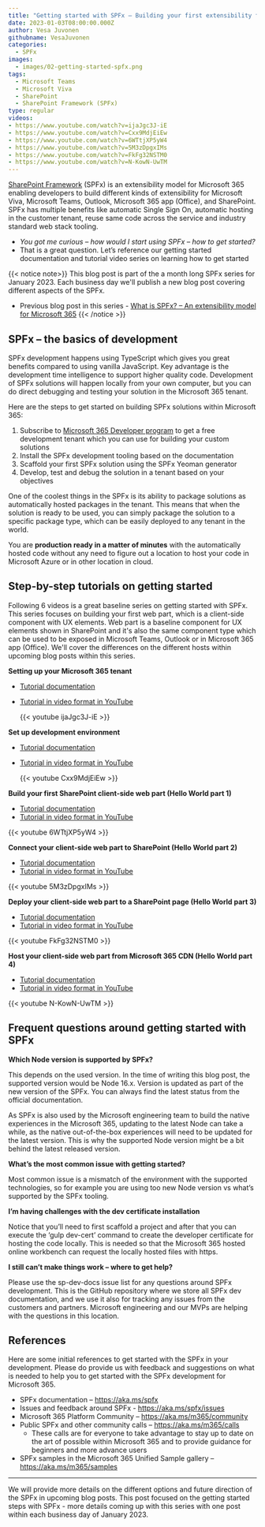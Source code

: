 ```yaml
---
title: "Getting started with SPFx – Building your first extensibility for Microsoft 365"
date: 2023-01-03T08:00:00.000Z
author: Vesa Juvonen
githubname: VesaJuvonen
categories:
  - SPFx
images:
  - images/02-getting-started-spfx.png
tags:
  - Microsoft Teams
  - Microsoft Viva  
  - SharePoint
  - SharePoint Framework (SPFx)
type: regular
videos:
- https://www.youtube.com/watch?v=ijaJgc3J-iE
- https://www.youtube.com/watch?v=Cxx9MdjEiEw
- https://www.youtube.com/watch?v=6WTtjXP5yW4
- https://www.youtube.com/watch?v=5M3zDpgxIMs
- https://www.youtube.com/watch?v=FkFg32NSTM0
- https://www.youtube.com/watch?v=N-KowN-UwTM
---
```


[SharePoint Framework](https://aka.ms/spfx) (SPFx) is an extensibility model for Microsoft 365 enabling developers to build different kinds of extensibility for Microsoft Viva, Microsoft Teams, Outlook, Microsoft 365 app (Office), and SharePoint. SPFx has multiple benefits like automatic Single Sign On, automatic hosting in the customer tenant, reuse same code across the service and industry standard web stack tooling.

-	*You got me curious – how would I start using SPFx – how to get started?*
-	That is a great question. Let’s reference our getting started documentation and tutorial video series on learning how to get started

{{< notice note>}}
This blog post is part of the a month long SPFx series for January 2023. Each business day we'll publish a new blog post covering different aspects of the SPFx.

* Previous blog post in this series - [What is SPFx? – An extensibility model for Microsoft 365](https://pnp.github.io/blog/post/01-what-is-spfx/)
{{< /notice >}}


## SPFx – the basics of development

SPFx development happens using TypeScript which gives you great benefits compared to using vanilla JavaScript. Key advantage is the development time intelligence to support higher quality code. Development of SPFx solutions will happen locally from your own computer, but you can do direct debugging and testing your solution in the Microsoft 365 tenant.

Here are the steps to get started on building SPFx solutions within Microsoft 365:

1.	Subscribe to [Microsoft 365 Developer program](https://developer.microsoft.com/en-us/microsoft-365/dev-program) to get a free development tenant which you can use for building your custom solutions
2.	Install the SPFx development tooling based on the documentation
3.	Scaffold your first SPFx solution using the SPFx Yeoman generator
4.	Develop, test and debug the solution in a tenant based on your objectives

One of the coolest things in the SPFx is its ability to package solutions as automatically hosted packages in the tenant. This means that when the solution is ready to be used, you can simply package the solution to a specific package type, which can be easily deployed to any tenant in the world. 

You are **production ready in a matter of minutes** with the automatically hosted code without any need to figure out a location to host your code in Microsoft Azure or in other location in cloud.


## Step-by-step tutorials on getting started

Following 6 videos is a great baseline series on getting started with SPFx. This series focuses on building your first web part, which is a client-side component with UX elements. Web part is a baseline component for UX elements shown in SharePoint and it's also the same component type which can be used to be exposed in Microsoft Teams, Outlook or in Microsoft 365 app (Office). We'll cover the differences on the different hosts within upcoming blog posts within this series.

**Setting up your Microsoft 365 tenant**

- [Tutorial documentation](https://learn.microsoft.com/en-us/sharepoint/dev/spfx/set-up-your-developer-tenant)
- [Tutorial in video format in YouTube](https://www.youtube.com/watch?v=ijaJgc3J-iE&list=PLR9nK3mnD-OXvSWvS2zglCzz4iplhVrKq&index=1)

  {{< youtube ijaJgc3J-iE >}}

**Set up development environment**

- [Tutorial documentation](https://learn.microsoft.com/en-us/sharepoint/dev/spfx/set-up-your-development-environment)
- [Tutorial in video format in YouTube](https://www.youtube.com/watch?v=Cxx9MdjEiEw&list=PLR9nK3mnD-OXvSWvS2zglCzz4iplhVrKq&index=2)

  {{< youtube Cxx9MdjEiEw >}}

**Build your first SharePoint client-side web part (Hello World part 1)**

-	[Tutorial documentation](https://learn.microsoft.com/en-us/sharepoint/dev/spfx/web-parts/get-started/build-a-hello-world-web-part)
-	[Tutorial in video format in YouTube](https://www.youtube.com/watch?v=6WTtjXP5yW4&list=PLR9nK3mnD-OXvSWvS2zglCzz4iplhVrKq&index=3)

  {{< youtube 6WTtjXP5yW4 >}}

**Connect your client-side web part to SharePoint (Hello World part 2)**

- [Tutorial documentation](https://learn.microsoft.com/en-us/sharepoint/dev/spfx/web-parts/get-started/connect-to-sharepoint)
-	[Tutorial in video format in YouTube](https://www.youtube.com/watch?v=5M3zDpgxIMs&list=PLR9nK3mnD-OXvSWvS2zglCzz4iplhVrKq&index=4)

  {{< youtube 5M3zDpgxIMs >}}

**Deploy your client-side web part to a SharePoint page (Hello World part 3)**

- [Tutorial documentation](https://learn.microsoft.com/en-us/sharepoint/dev/spfx/web-parts/get-started/serve-your-web-part-in-a-sharepoint-page)
-	[Tutorial in video format in YouTube](https://www.youtube.com/watch?v=FkFg32NSTM0&list=PLR9nK3mnD-OXvSWvS2zglCzz4iplhVrKq&index=5)

  {{< youtube FkFg32NSTM0 >}}

**Host your client-side web part from Microsoft 365 CDN (Hello World part 4)**

- [Tutorial documentation](https://learn.microsoft.com/en-us/sharepoint/dev/spfx/web-parts/get-started/hosting-webpart-from-office-365-cdn)
-	[Tutorial in video format in YouTube](https://www.youtube.com/watch?v=N-KowN-UwTM&list=PLR9nK3mnD-OXvSWvS2zglCzz4iplhVrKq&index=6)

  {{< youtube N-KowN-UwTM >}}


## Frequent questions around getting started with SPFx

**Which Node version is supported by SPFx?** 

This depends on the used version. In the time of writing this blog post, the supported version would be Node 16.x. Version is updated as part of the new version of the SPFx. You can always find the latest status from the official documentation.

As SPFx is also used by the Microsoft engineering team to build the native experiences in the Microsoft 365, updating to the latest Node can take a while, as the native out-of-the-box experiences will need to be updated for the latest version. This is why the supported Node version might be a bit behind the latest released version. 

**What’s the most common issue with getting started?** 

Most common issue is a mismatch of the environment with the supported technologies, so for example you are using too new Node version vs what’s supported by the SPFx tooling. 

**I’m having challenges with the dev certificate installation** 

Notice that you’ll need to first scaffold a project and after that you can execute the ‘gulp dev-cert’ command to create the developer certificate for hosting the code locally. This is needed so that the Microsoft 365 hosted online workbench can request the locally hosted files with https. 

**I still can’t make things work – where to get help?**

Please use the sp-dev-docs issue list for any questions around SPFx development. This is the GitHub repository where we store all SPFx dev documentation, and we use it also for tracking any issues from the customers and partners. Microsoft engineering and our MVPs are helping with the questions in this location.

## References

Here are some initial references to get started with the SPFx in your development. Please do provide us with feedback and suggestions on what is needed to help you to get started with the SPFx development for Microsoft 365.

-	SPFx documentation – https://aka.ms/spfx
-	Issues and feedback around SPFx - https://aka.ms/spfx/issues
-	Microsoft 365 Platform Community – https://aka.ms/m365/community
-	Public SPFx and other community calls – https://aka.ms/m365/calls 
    - These calls are for everyone to take advantage to stay up to date on the art of possible within Microsoft 365 and to provide guidance for beginners and more advance users
-	SPFx samples in the Microsoft 365 Unified Sample gallery – https://aka.ms/m365/samples

- - -

We will provide more details on the different options and future direction of the SPFx in upcoming blog posts. This post focused on the getting started steps with SPFx - more details coming up with this series with one post within each business day of January 2023.
